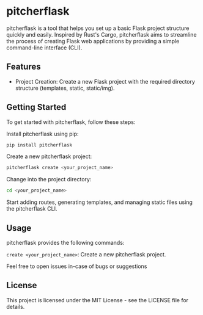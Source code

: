 # pitcherflask

pitcherflask is a tool that helps you set up a basic Flask project structure quickly and easily. Inspired by Rust's Cargo, pitcherflask aims to streamline the process of creating Flask web applications by providing a simple command-line interface (CLI).

## Features
- Project Creation: Create a new Flask project with the required directory structure (templates, static, static/img).



## Getting Started

To get started with pitcherflask, follow these steps:


Install pitcherflask using pip:

```bash
pip install pitcherflask
```

Create a new pitcherflask project:
```bash
pitcherflask create <your_project_name>
```
Change into the project directory:


```bash
cd <your_project_name>
```
Start adding routes, generating templates, and managing static files using the pitcherflask CLI.

## Usage

pitcherflask provides the following commands:

`create <your_project_name>`: Create a new pitcherflask project. 


Feel free to open issues in-case of bugs or suggestions

## License

This project is licensed under the MIT License - see the LICENSE file for details.